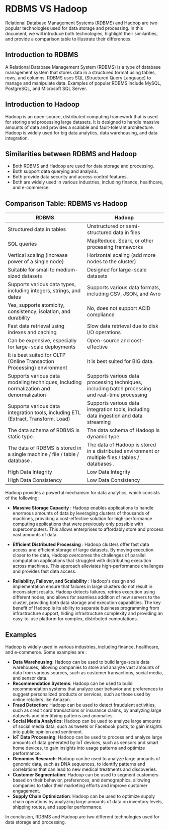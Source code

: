 # RDBMS VS Hadoop

Relational Database Management Systems (RDBMS) and Hadoop are two popular technologies used for data storage and processing. In this document, we will introduce both technologies, highlight their similarities, and provide a comparison table to illustrate their differences.

## Introduction to RDBMS

A Relational Database Management System (RDBMS) is a type of database management system that stores data in a structured format using tables, rows, and columns. RDBMS uses SQL (Structured Query Language) to manage and manipulate data. Examples of popular RDBMS include MySQL, PostgreSQL, and Microsoft SQL Server.

## Introduction to Hadoop

Hadoop is an open-source, distributed computing framework that is used for storing and processing large datasets. It is designed to handle massive amounts of data and provides a scalable and fault-tolerant architecture. Hadoop is widely used for big data analytics, data warehousing, and data integration.

## Similarities between RDBMS and Hadoop

* Both RDBMS and Hadoop are used for data storage and processing.
* Both support data querying and analysis.
* Both provide data security and access control features.
* Both are widely used in various industries, including finance, healthcare, and e-commerce.

## Comparison Table: RDBMS vs Hadoop

| RDBMS | Hadoop |
| --- | --- |
| Structured data in tables | Unstructured or semi-structured data in files |
| SQL queries | MapReduce, Spark, or other processing frameworks |
| Vertical scaling (increase power of a single node) | Horizontal scaling (add more nodes to the cluster) |
| Suitable for small to medium-sized datasets | Designed for large-scale datasets |
| Supports various data types, including integers, strings, and dates | Supports various data formats, including CSV, JSON, and Avro |
| Yes, supports atomicity, consistency, isolation, and durability | No, does not support ACID compliance |
| Fast data retrieval using indexes and caching | Slow data retrieval due to disk I/O operations |
| Can be expensive, especially for large-scale deployments | Open-source and cost-effective |
|It is best suited for OLTP (Online Transaction Processing) environment|It is best suited for BIG data.|
| Supports various data modeling techniques, including normalization and denormalization | Supports various data processing techniques, including batch processing and real-time processing |
| Supports various data integration tools, including ETL (Extract, Transform, Load) | Supports various data integration tools, including data ingestion and data streaming |
|The data schema of RDBMS is static type. |The data schema of Hadoop is dynamic type.|
|The data of RDBMS is stored in a single machine / file / table / database . |The data of Hadoop is stored in a distributed environment or multiple files / tables / databases .|
|High Data Integrity|Low Data Integrity|
|High Data Consistency|Low Data Consistency|


Hadoop provides a powerful mechanism for data analytics, which consists of the following:


* **Massive Storage Capacity** : Hadoop enables applications to handle enormous amounts of data by leveraging clusters of thousands of machines, providing a cost-effective solution for high-performance computing applications that were previously only possible with supercomputers. This allows enterprises to affordably store and process vast amounts of data.

* **Efficient Distributed Processing** : Hadoop clusters offer fast data access and efficient storage of large datasets. By moving execution closer to the data, Hadoop overcomes the challenges of parallel computation applications that struggled with distributing execution across machines. This approach alleviates high-performance challenges and provides fast data access.

* **Reliability, Failover, and Scalability** : Hadoop's design and implementation ensure that failures in large clusters do not result in inconsistent results. Hadoop detects failures, retries execution using different nodes, and allows for seamless addition of new servers to the cluster, providing both data storage and execution capabilities. The key benefit of Hadoop is its ability to separate business programming from infrastructure support, hiding infrastructure complexity and providing an easy-to-use platform for complex, distributed computations.


## Examples
Hadoop is widely used in various industries, including finance, healthcare, and e-commerce. Some examples are :

* **Data Warehousing**: Hadoop can be used to build large-scale data warehouses, allowing companies to store and analyze vast amounts of data from various sources, such as customer transactions, social media, and sensor data.
* **Recommendation Systems**: Hadoop can be used to build recommendation systems that analyze user behavior and preferences to suggest personalized products or services, such as those used by online retailers like Amazon.
* **Fraud Detection**: Hadoop can be used to detect fraudulent activities, such as credit card transactions or insurance claims, by analyzing large datasets and identifying patterns and anomalies.
* **Social Media Analytics**: Hadoop can be used to analyze large amounts of social media data, such as tweets or Facebook posts, to gain insights into public opinion and sentiment.
* **IoT Data Processing**: Hadoop can be used to process and analyze large amounts of data generated by IoT devices, such as sensors and smart home devices, to gain insights into usage patterns and optimize performance.
* **Genomics Research**: Hadoop can be used to analyze large amounts of genomic data, such as DNA sequences, to identify patterns and correlations that can lead to new medical treatments and discoveries.
* **Customer Segmentation**: Hadoop can be used to segment customers based on their behavior, preferences, and demographics, allowing companies to tailor their marketing efforts and improve customer engagement.
* **Supply Chain Optimization**: Hadoop can be used to optimize supply chain operations by analyzing large amounts of data on inventory levels, shipping routes, and supplier performance.


In conclusion, RDBMS and Hadoop are two different technologies used for data storage and processing.
